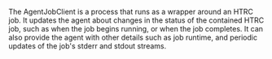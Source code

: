 The AgentJobClient is a process that runs as a wrapper around an HTRC job. It
updates the agent about changes in the status of the contained HTRC job, such
as when the job begins running, or when the job completes. It can also
provide the agent with other details such as job runtime, and periodic
updates of the job's stderr and stdout streams.

